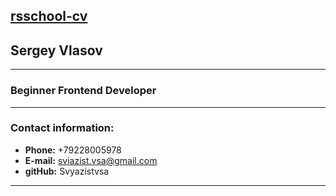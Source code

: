 [rsschool-cv](https://Svyazistvsa.github.io/rsschool-cv/cv)
---

## Sergey Vlasov
***

### Beginner Frontend Developer
***

### Contact information:
* __Phone:__ +79228005978
* __E-mail:__ sviazist.vsa@gmail.com
* __gitHub:__ Svyazistvsa
----


